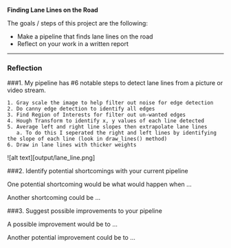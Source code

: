 **Finding Lane Lines on the Road**

The goals / steps of this project are the following:
* Make a pipeline that finds lane lines on the road
* Reflect on your work in a written report


[//]: # (Image References)

[image1]: ./examples/grayscale.jpg "Grayscale"

---

### Reflection

###1. My pipeline has #6 notable steps to detect lane lines from a picture or video stream. 

    1. Gray scale the image to help filter out noise for edge detection
    2. Do canny edge detection to identify all edges
    3. Find Region of Interests for filter out un-wanted edges
    4. Hough Transform to identify x, y values of each line detected
    5. Average left and right line slopes then extrapolate lane lines
       a. To do this I seperated the right and left lines by identifying the slope of each line (look in draw_lines() method)
    6. Draw in lane lines with thicker weights

![alt text][output/lane_line.png]


###2. Identify potential shortcomings with your current pipeline


One potential shortcoming would be what would happen when ... 

Another shortcoming could be ...


###3. Suggest possible improvements to your pipeline

A possible improvement would be to ...

Another potential improvement could be to ...
